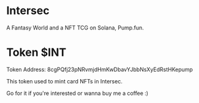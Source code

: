 # Intersec
A Fantasy World and a NFT TCG on Solana, Pump.fun.

# Token $INT
Token Address: 8cgPQfj23pNRvmjdHmKwDbavYJbbNsXyEdRstHKepump

This token used to mint card NFTs in Intersec.

Go for it if you're interested or wanna buy me a coffee :)
